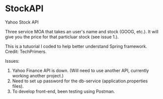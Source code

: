 # StockAPI

Yahoo Stock API

Three service MOA that takes an user's name and stock (GOOG, etc.). 
It will give you the price for that particluar stock (see issue 1.).

This is a tutuorial I coded to help better understand Spring framework. Credit: TechPrimers.  

Issues: 
1. Yahoo Finance API is down. (Will need to use another API, currently working another project.)
2. Need to set up password for the db-service (application.properties files).
3. To develop front-end, been testing using Postman. 
